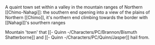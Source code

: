 A quaint town set within a valley in the mountain ranges of Northern [[Chimo-Nahagi]]: the southern end opening into a view of the plains of Northern [[Chimo]], it's northern end climbing towards the border with [[Nahagi]]'s sourthern ranges 

Mountain 'town' that [[- Quinn -/Characters/PC/Brannon/Bismuth Shatterborne]] and [[- Quinn -/Characters/PC/Quinn/Jasper]] hail from.